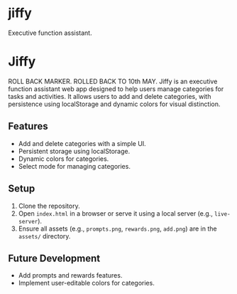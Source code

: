 # jiffy
Executive function assistant.

# Jiffy

ROLL BACK MARKER. ROLLED BACK TO 10th MAY. Jiffy is an executive function assistant web app designed to help users manage categories for tasks and activities. It allows users to add and delete categories, with persistence using localStorage and dynamic colors for visual distinction.

## Features
- Add and delete categories with a simple UI.
- Persistent storage using localStorage.
- Dynamic colors for categories.
- Select mode for managing categories.

## Setup
1. Clone the repository.
2. Open `index.html` in a browser or serve it using a local server (e.g., `live-server`).
3. Ensure all assets (e.g., `prompts.png`, `rewards.png`, `add.png`) are in the `assets/` directory.

## Future Development
- Add prompts and rewards features.
- Implement user-editable colors for categories.
